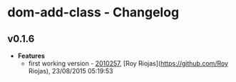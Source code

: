 
# dom-add-class - Changelog
## v0.1.6
- **Features**
  - first working version - [2010257]( https://github.com/royriojas/dom-add-class/commit/2010257 ), [Roy Riojas](https://github.com/Roy Riojas), 23/08/2015 05:19:53

    
